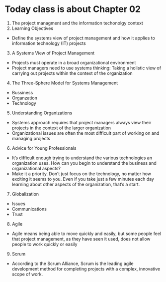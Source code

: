 
# Today class is about Chapter 02 

1. The project managment and the information techonolgy context
2. Learning Objectives 
 - Define the systems view of project management and how it applies to information technology (IT) projects
3. A Systems View of Project Management
 - Projects must operate in a broad organizational environment
 - Project managers need to use systems thinking:
  Taking a holistic view of carrying out projects within the context of the organization 
4. The Three-Sphere Model for Systems Management
 - Bussiness
 - Organzation
 - Technology
5. Understanding Organizations
 - Systems approach requires that project managers always view their projects in the context of the larger organization
 - Organizational issues are often the most difficult part of working on and managing projects
6. Advice for Young Professionals
 - It’s difficult enough trying to understand the various technologies an organization uses. How can you begin to understand the business and organizational aspects? 
 - Make it a priority. Don’t just focus on the technology, no matter how exciting it seems to you. Even if you take just a few minutes each day learning about other aspects of    the organization, that’s a start. 
7. Globalization
 - Issues
 - Communications
 - Trust
8. Agile
 - Agile means being able to move quickly and easily, but some people feel that project management, as they have seen it used, does not allow people to work quickly or easily
9. Scrum
 - According to the Scrum Alliance, Scrum is the leading agile development method for completing projects with a complex, innovative scope of work.





